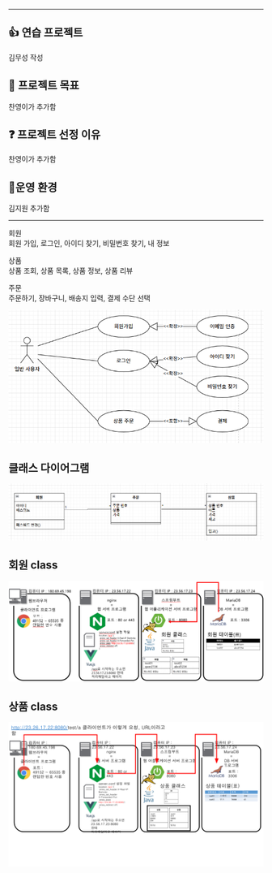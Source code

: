 
---

## 👍 연습 프로젝트

김무성 작성

## 🚩 프로젝트 목표

찬영이가 추가함

## ❓ 프로젝트 선정 이유

찬영이가 추가함

## 🚦운영 환경
김지원 추가함

---

회원  
	회원 가입, 로그인, 아이디 찾기, 비밀번호 찾기, 내 정보

상품  
	상품 조회, 상품 목록, 상품 정보, 상품 리뷰

주문  
	주문하기, 장바구니, 배송지 입력, 결제 수단 선택

![이미지](images/test.png)

## 클래스 다이어그램

![이미지](images/class_diagram.png)

## 회원 class

![이미지](images/회원클래스.png)

## 상품 class

![이미지](images/상품클래스.png)
